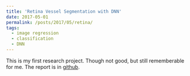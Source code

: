 ```yaml
---
title: 'Retina Vessel Segmentation with DNN'
date: 2017-05-01
permalink: /posts/2017/05/retina/
tags:
  - image regression
  - classification
  - DNN
---
```


This is my first research project. Though not good, but still rememberable for me. The report is in [github](https://github.com/Jarrome/retinalSegmentation2017).
